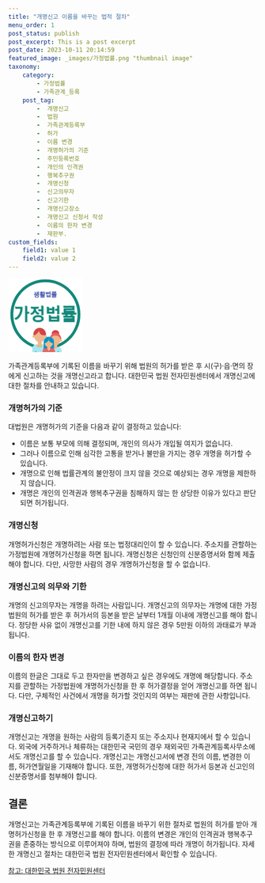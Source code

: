 ```yaml
---
title: "개명신고 이름을 바꾸는 법적 절차"
menu_order: 1
post_status: publish
post_excerpt: This is a post excerpt
post_date: 2023-10-11 20:14:59
featured_image: _images/가정법률.png "thumbnail image"
taxonomy:
    category:
        - 가정법률
        - 가족관계_등록
    post_tag:
        -  개명신고
        -  법원
        -  가족관계등록부
        -  허가
        -  이름 변경
        -  개명허가의 기준
        -  주민등록번호
        -  개인의 인격권
        -  행복추구권
        -  개명신청
        -  신고의무자
        -  신고기한
        -  개명신고장소
        -  개명신고 신청서 작성
        -  이름의 한자 변경
        -  재판부.
custom_fields:
    field1: value 1
    field2: value 2
---
```


![가정법률](/_images/가정법률.png "thumbnail image")

가족관계등록부에 기록된 이름을 바꾸기 위해 법원의 허가를 받은 후 시(구)·읍·면의 장에게 신고하는 것을 개명신고라고 합니다. 대한민국 법원 전자민원센터에서 개명신고에 대한 절차를 안내하고 있습니다.

### 개명허가의 기준

대법원은 개명허가의 기준을 다음과 같이 결정하고 있습니다:

- 이름은 보통 부모에 의해 결정되며, 개인의 의사가 개입될 여지가 없습니다.
- 그러나 이름으로 인해 심각한 고통을 받거나 불만을 가지는 경우 개명을 허가할 수 있습니다.
- 개명으로 인해 법률관계의 불안정이 크지 않을 것으로 예상되는 경우 개명을 제한하지 않습니다.
- 개명은 개인의 인격권과 행복추구권을 침해하지 않는 한 상당한 이유가 있다고 판단되면 허가됩니다.

### 개명신청

개명허가신청은 개명하려는 사람 또는 법정대리인이 할 수 있습니다. 주소지를 관할하는 가정법원에 개명허가신청을 하면 됩니다. 개명신청은 신청인의 신분증명서와 함께 제출해야 합니다. 다만, 사망한 사람의 경우 개명허가신청을 할 수 없습니다.

### 개명신고의 의무와 기한

개명의 신고의무자는 개명을 하려는 사람입니다. 개명신고의 의무자는 개명에 대한 가정법원의 허가를 받은 후 허가서의 등본을 받은 날부터 1개월 이내에 개명신고를 해야 합니다. 정당한 사유 없이 개명신고를 기한 내에 하지 않은 경우 5만원 이하의 과태료가 부과됩니다.

### 이름의 한자 변경

이름의 한글은 그대로 두고 한자만을 변경하고 싶은 경우에도 개명에 해당합니다. 주소지를 관할하는 가정법원에 개명허가신청을 한 후 허가결정을 얻어 개명신고를 하면 됩니다. 다만, 구체적인 사건에서 개명을 허가할 것인지의 여부는 재판에 관한 사항입니다.

### 개명신고하기

개명신고는 개명을 원하는 사람의 등록기준지 또는 주소지나 현재지에서 할 수 있습니다. 외국에 거주하거나 체류하는 대한민국 국민의 경우 재외국민 가족관계등록사무소에서도 개명신고를 할 수 있습니다. 개명신고는 개명신고서에 변경 전의 이름, 변경한 이름, 허가연월일을 기재해야 합니다. 또한, 개명허가신청에 대한 허가서 등본과 신고인의 신분증명서를 첨부해야 합니다.

## 결론

개명신고는 가족관계등록부에 기록된 이름을 바꾸기 위한 절차로 법원의 허가를 받아 개명허가신청을 한 후 개명신고를 해야 합니다. 이름의 변경은 개인의 인격권과 행복추구권을 존중하는 방식으로 이루어져야 하며, 법원의 결정에 따라 개명이 허가됩니다. 자세한 개명신고 절차는 대한민국 법원 전자민원센터에서 확인할 수 있습니다.

[참고: 대한민국 법원 전자민원센터](https://example.com/법원전자민원센터)

